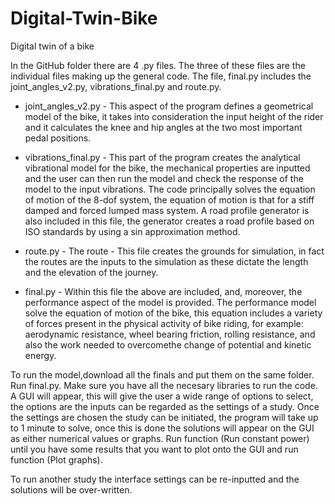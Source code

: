 # Digital-Twin-Bike
Digital twin of a bike


In the GitHub folder there are 4 .py files. The three of these files are the individual files making up the general code. The file, final.py
includes the joint_angles_v2.py, vibrations_final.py and route.py.

- joint_angles_v2.py - This aspect of the program defines a geometrical model of the bike, it takes into consideration the input height of the rider
			and it calculates the knee and hip angles at the two most important pedal positions. 

- vibrations_final.py - This part of the program creates the analytical vibrational model for the bike, the mechanical properties are inputted and 
			the user can then run the model and check the response of the model to the input vibrations. The code principally solves
			the equation of motion of the 8-dof system, the equation of motion is that for a stiff damped and forced lumped mass system. 
			A road profile generator is also included in this file, the generator creates a road profile based on ISO standards by using
			a sin approximation method.

- route.py - The route - This file creates the grounds for simulation, in fact the routes are the inputs to the simulation as these dictate the length
			 and the elevation of the journey.

- final.py - Within this file the above are included, and, moreover, the performance aspect of the model is provided. The performance model solve the 
		equation of motion of the bike, this equation includes a variety of forces present in the physical activity of bike riding, for example: 
		aerodynamic resistance, wheel bearing friction, rolling resistance, and also the work needed to overcomethe change of potential and kinetic
		 energy. 


To run the model,download all the finals and put them on the same folder. Run final.py. Make sure you have all the necesary libraries to run the code. A GUI will appear, this will give the user a wide range of options to select, the options are the inputs can be regarded as the settings of a study. Once the settings are chosen the study can be initiated, the program will take up to 1 minute to solve, once this is done the solutions will appear on the GUI as either numerical values or graphs. Run function (Run constant power) until you have some results that you want to plot onto the GUI and run function (Plot graphs).

To run another study the interface settings can be re-inputted and the solutions will be over-written.
